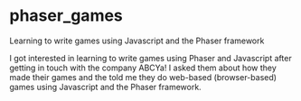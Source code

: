 # phaser_games
Learning to write games using Javascript and the Phaser framework

I got interested in learning to write games using Phaser and Javascript after
getting in touch with the company ABCYa! I asked them about how they made their
games and the told me they do web-based (browser-based) games using Javascript
and the Phaser framework.
